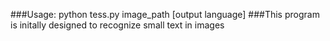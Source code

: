 ###Usage: python tess.py image_path [output language]
###This program is initally designed to recognize small text in images
